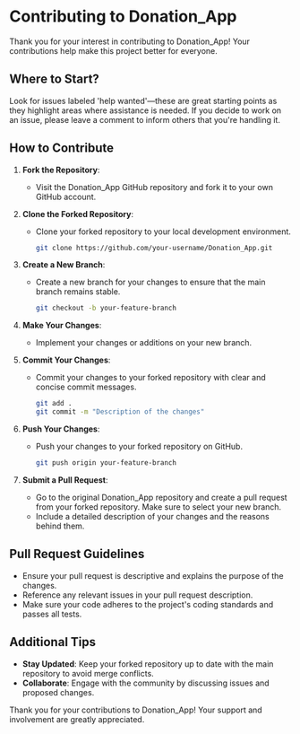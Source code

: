 # Contributing to Donation_App

Thank you for your interest in contributing to Donation_App! Your contributions help make this project better for everyone.

## Where to Start?

Look for issues labeled 'help wanted'—these are great starting points as they highlight areas where assistance is needed. If you decide to work on an issue, please leave a comment to inform others that you're handling it.

## How to Contribute

1. **Fork the Repository**:
   - Visit the Donation_App GitHub repository and fork it to your own GitHub account.

2. **Clone the Forked Repository**:
   - Clone your forked repository to your local development environment.
     ```sh
     git clone https://github.com/your-username/Donation_App.git
     ```

3. **Create a New Branch**:
   - Create a new branch for your changes to ensure that the main branch remains stable.
     ```sh
     git checkout -b your-feature-branch
     ```

4. **Make Your Changes**:
   - Implement your changes or additions on your new branch.

5. **Commit Your Changes**:
   - Commit your changes to your forked repository with clear and concise commit messages.
     ```sh
     git add .
     git commit -m "Description of the changes"
     ```

6. **Push Your Changes**:
   - Push your changes to your forked repository on GitHub.
     ```sh
     git push origin your-feature-branch
     ```

7. **Submit a Pull Request**:
   - Go to the original Donation_App repository and create a pull request from your forked repository. Make sure to select your new branch.
   - Include a detailed description of your changes and the reasons behind them.

## Pull Request Guidelines

- Ensure your pull request is descriptive and explains the purpose of the changes.
- Reference any relevant issues in your pull request description.
- Make sure your code adheres to the project's coding standards and passes all tests.

## Additional Tips

- **Stay Updated**: Keep your forked repository up to date with the main repository to avoid merge conflicts.
- **Collaborate**: Engage with the community by discussing issues and proposed changes.

Thank you for your contributions to Donation_App! Your support and involvement are greatly appreciated.
